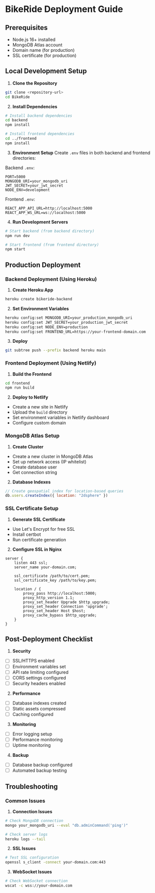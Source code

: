 # BikeRide Deployment Guide

## Prerequisites
- Node.js 16+ installed
- MongoDB Atlas account
- Domain name (for production)
- SSL certificate (for production)

## Local Development Setup

1. **Clone the Repository**
```bash
git clone <repository-url>
cd BikeRide
```

2. **Install Dependencies**
```bash
# Install backend dependencies
cd backend
npm install

# Install frontend dependencies
cd ../frontend
npm install
```

3. **Environment Setup**
Create `.env` files in both backend and frontend directories:

Backend `.env`:
```env
PORT=5000
MONGODB_URI=your_mongodb_uri
JWT_SECRET=your_jwt_secret
NODE_ENV=development
```

Frontend `.env`:
```env
REACT_APP_API_URL=http://localhost:5000
REACT_APP_WS_URL=ws://localhost:5000
```

4. **Run Development Servers**
```bash
# Start backend (from backend directory)
npm run dev

# Start frontend (from frontend directory)
npm start
```

## Production Deployment

### Backend Deployment (Using Heroku)

1. **Create Heroku App**
```bash
heroku create bikeride-backend
```

2. **Set Environment Variables**
```bash
heroku config:set MONGODB_URI=your_production_mongodb_uri
heroku config:set JWT_SECRET=your_production_jwt_secret
heroku config:set NODE_ENV=production
heroku config:set FRONTEND_URL=https://your-frontend-domain.com
```

3. **Deploy**
```bash
git subtree push --prefix backend heroku main
```

### Frontend Deployment (Using Netlify)

1. **Build the Frontend**
```bash
cd frontend
npm run build
```

2. **Deploy to Netlify**
- Create a new site in Netlify
- Upload the `build` directory
- Set environment variables in Netlify dashboard
- Configure custom domain

### MongoDB Atlas Setup

1. **Create Cluster**
- Create a new cluster in MongoDB Atlas
- Set up network access (IP whitelist)
- Create database user
- Get connection string

2. **Database Indexes**
```javascript
// Create geospatial index for location-based queries
db.users.createIndex({ location: "2dsphere" })
```

### SSL Certificate Setup

1. **Generate SSL Certificate**
- Use Let's Encrypt for free SSL
- Install certbot
- Run certificate generation

2. **Configure SSL in Nginx**
```nginx
server {
    listen 443 ssl;
    server_name your-domain.com;

    ssl_certificate /path/to/cert.pem;
    ssl_certificate_key /path/to/key.pem;

    location / {
        proxy_pass http://localhost:5000;
        proxy_http_version 1.1;
        proxy_set_header Upgrade $http_upgrade;
        proxy_set_header Connection 'upgrade';
        proxy_set_header Host $host;
        proxy_cache_bypass $http_upgrade;
    }
}
```

## Post-Deployment Checklist

1. **Security**
- [ ] SSL/HTTPS enabled
- [ ] Environment variables set
- [ ] API rate limiting configured
- [ ] CORS settings configured
- [ ] Security headers enabled

2. **Performance**
- [ ] Database indexes created
- [ ] Static assets compressed
- [ ] Caching configured

3. **Monitoring**
- [ ] Error logging setup
- [ ] Performance monitoring
- [ ] Uptime monitoring

4. **Backup**
- [ ] Database backup configured
- [ ] Automated backup testing

## Troubleshooting

### Common Issues

1. **Connection Issues**
```bash
# Check MongoDB connection
mongo your_mongodb_uri --eval "db.adminCommand('ping')"

# Check server logs
heroku logs --tail
```

2. **SSL Issues**
```bash
# Test SSL configuration
openssl s_client -connect your-domain.com:443
```

3. **WebSocket Issues**
```bash
# Check WebSocket connection
wscat -c wss://your-domain.com
```
